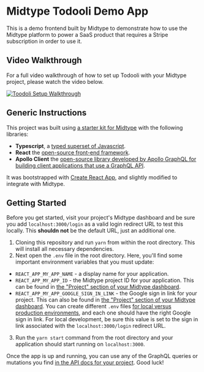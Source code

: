 # Midtype Todooli Demo App

This is a demo frontend built by Midtype to demonstrate how to use the Midtype platform to power a SaaS product that requires a Stripe subscription in order to use it.

## Video Walkthrough

For a full video walkthrough of how to set up Todooli with your Midtype project, please watch the video below.

[![Toodoli Setup Walkthrough](https://img.youtube.com/vi/86wBAW3RqjU/0.jpg)](https://www.youtube.com/watch?v=86wBAW3RqjU)

## Generic Instructions

This project was built using [a starter kit for Midtype]() with the following libraries:

- **Typescript**, a [typed superset of Javascript](https://typescriptlang.org/docs/).
- **React** the [open-source front-end framework](https://reactjs.org/docs/).
- **Apollo Client** the [open-source library developed by Apollo GraphQL for building client applications that use a GraphQL API](https://www.apollographql.com/docs/react/).

It was bootstrapped with [Create React App](https://github.com/facebook/create-react-app), and slightly modified to integrate with Midtype.

## Getting Started

Before you get started, visit your project's Midtype dashboard and be sure you add `localhost:3000/login` as a valid login redirect URL to test this locally. This **shouldn not** be the default URL, just an additional one.

1. Cloning this repository and run `yarn` from within the root directory. This will install all necessary dependencies.
2. Next open the `.env` file in the root directory. Here, you'll find some important environment variables that you must update:

- `REACT_APP_MY_APP_NAME` - a display name for your application.
- `REACT_APP_MY_APP_ID` - the Midtype project ID for your application. This can be found in [the "Project" section of your Midtype dashboard](https://app.midtype.com/project).
- `REACT_APP_MY_APP_GOOGLE_SIGN_IN_LINK` - the Google sign in link for your project. This can also be found in [the "Project" section of your Midtype dashboard](https://app.midtype.com/project). You can create different `.env` files [for local versus production environments](https://facebook.github.io/create-react-app/docs/adding-custom-environment-variables), and each one should have the right Google sign in link. For local development, be sure this value is set to the sign in link associated with the `localhost:3000/login` redirect URL.

3. Run the `yarn start` command from the root directory and your application should start running on `localhost:3000`.

Once the app is up and running, you can use any of the GraphQL queries or mutations you find [in the API docs for your project](https://app.midtype.com/data). Good luck!
